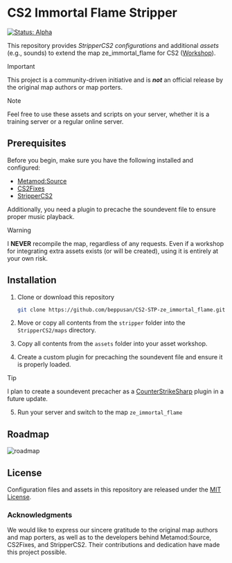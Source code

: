 # CS2 Immortal Flame Stripper

[![Status: Alpha](https://img.shields.io/badge/Status-ALPHA-red?logo=github)](https://github.com/beppusan/CS2-STP-ze_immortal_flame)

This repository provides *StripperCS2 configurations* and additional *assets* (e.g., sounds) to extend the map ze_immortal_flame for CS2 ([Workshop](https://steamcommunity.com/sharedfiles/filedetails/?id=3292773390)).

> [!IMPORTANT]
> This project is a community-driven initiative and is ***not*** an official release by the original map authors or map porters.

> [!NOTE]
> Feel free to use these assets and scripts on your server, whether it is a training server or a regular online server.

## Prerequisites

Before you begin, make sure you have the following installed and configured:

- [Metamod:Source](https://www.metamodsource.net/downloads.php/?branch=master)
- [CS2Fixes](https://github.com/Source2ZE/CS2Fixes)
- [StripperCS2](https://github.com/Source2ZE/StripperCS2)

Additionally, you need a plugin to precache the soundevent file to ensure proper music playback.

> [!WARNING]
> I **NEVER** recompile the map, regardless of any requests. Even if a workshop for integrating extra assets exists (or will be created), using it is entirely at your own risk.

## Installation

1. Clone or download this repository

   ```bash
   git clone https://github.com/beppusan/CS2-STP-ze_immortal_flame.git
   ```

2. Move or copy all contents from the `stripper` folder into the `StripperCS2/maps` directory.

3. Copy all contents from the `assets` folder into your asset workshop.

4. Create a custom plugin for precaching the soundevent file and ensure it is properly loaded.

> [!TIP]
> I plan to create a soundevent precacher as a [CounterStrikeSharp](https://github.com/roflmuffin/CounterStrikeSharp) plugin in a future update.

5. Run your server and switch to the map `ze_immortal_flame`

## Roadmap

![roadmap](https://github.com/user-attachments/assets/d069b7ad-dd20-42d9-86ae-4cdb7f05f791)

## License

Configuration files and assets in this repository are released under the [MIT License](LICENSE).

### Acknowledgments

We would like to express our sincere gratitude to the original map authors and map porters, as well as to the developers behind Metamod:Source, CS2Fixes, and StripperCS2. Their contributions and dedication have made this project possible.
